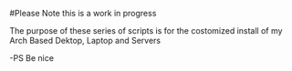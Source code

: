 #Please Note this is a work in progress

The purpose of these series of scripts is for the costomized install of 
my Arch Based Dektop, Laptop and Servers

-PS Be nice
